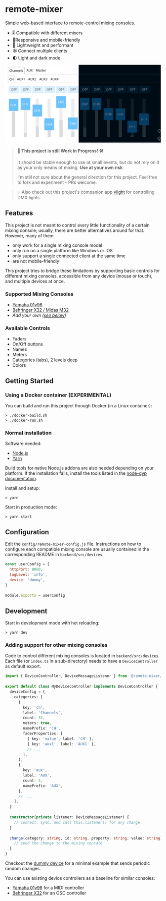# remote-mixer

Simple web-based interface to remote-control mixing consoles.

- 🎚 Compatible with different mixers
- 📱Responsive and mobile-friendly
- 🚀 Lightweight and performant
- 🕸️ Connect multiple clients
- 🌓 Light and dark mode

![Screenshot](./assets/screenshot.png)

> **🚧 This project is still Work in Progress! 🛠️**
>
> It should be stable enough to use at small events, but do not rely on it as your only means of mixing. **Use at your own risk**.
>
> I'm still not sure about the general direction for this project.
> Feel free to fork and experiment - PRs welcome.

> 💡 Also check out this project's companion app [vlight](https://github.com/kryops/vlight) for controlling DMX lights.

## Features

This project is not meant to control every little functionality of a certain mixing console; usually, there are better alternatives around for that. However, many of them

- only work for a single mixing console model
- only run on a single platform like Windows or iOS
- only support a single connected client at the same time
- are not mobile-friendly

This project tries to bridge these limitations by supporting basic controls for different mixing consoles, accessible from any device (mouse or touch), and multiple devices at once.

### Supported Mixing Consoles

- [Yamaha 01v96](./backend/src/devices/yamaha-01v96/README.md)
- [Behringer X32 / Midas M32](./backend/src/devices/behringer-x32/README.md)
- _Add your own ([see below](#adding-support-for-other-mixing-consoles))_

### Available Controls

- Faders
- On/Off buttons
- Names
- Meters
- Categories (tabs), 2 levels deep
- Colors

## Getting Started

### Using a Docker container (EXPERIMENTAL)

You can build and run this project through Docker (in a Linux container):

```
> ./docker-build.sh
> ./docker-run.sh
```

### Normal installation

Software needed:

- [Node.js](https://nodejs.org/en/)
- [Yarn](https://yarnpkg.com/lang/en/)

Build tools for native Node.js addons are also needed depending on your platform. If the installation fails, install the tools listed in the [node-gyp documentation](https://github.com/nodejs/node-gyp/blob/master/README.md#installation).

Install and setup:

```shellscript
> yarn
```

Start in production mode:

```shellscript
> yarn start
```

## Configuration

Edit the `config/remote-mixer-config.js` file. Instructions on how to configure each compatible mixing console are usually contained in the corresponding README in `backend/src/devices`.

```js
const userConfig = {
  httpPort: 8080,
  logLevel: 'info',
  device: 'dummy',
}

module.exports = userConfig
```

## Development

Start in development mode with hot reloading:

```shellscript
> yarn dev
```

### Adding support for other mixing consoles

Code to control different mixing consoles is located in `backend/src/devices`. Each file (or `index.ts` in a sub-directory) needs to have a `DeviceController` as default export.

```ts
import { DeviceController, DeviceMessageListener } from '@remote-mixer/types'

export default class MyDeviceController implements DeviceController {
  deviceConfig = {
    categories: [
      {
        key: 'ch',
        label: 'Channels',
        count: 32,
        meters: true,
        namePrefix: 'CH',
        faderProperties: [
          { key: 'value', label: 'CH' },
          { key: 'aux1', label: 'AUX1' },
          // ...
        ],
      },
      {
        key: 'aux',
        label: 'AUX',
        count: 4,
        namePrefix: 'AUX',
      },
      // ...
    ],
  }

  constructor(private listener: DeviceMessageListener) {
    // connect, sync, and call this.listener() for any change
  }

  change(category: string, id: string, property: string, value: string): void {
    // send the change to the mixing console
  }
}
```

Checkout the [dummy device](./backend/src/devices/dummy.ts) for a minimal example that sends periodic random changes.

You can use existing device controllers as a baseline for similar consoles:

- [Yamaha 01v96](./backend/src/devices/yamaha-01v96/index.ts) for a MIDI controller
- [Behringer X32](./backend/src/devices/behringer-x32/index.ts) for an OSC controller

